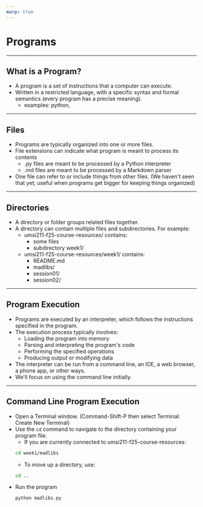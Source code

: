 ```yaml
---
marp: true
---
```


# Programs

---

## What is a Program?

- A program is a set of instructions that a computer can execute.
- Written in a restricted language, with a specific syntax and formal semantics (every program has a precise meaning).
    - examples: python, 

---

## Files

- Programs are typically organized into one or more files.
- File extensions can indicate what program is meant to process its contents
    - .py files are meant to be processed by a Python interpreter
    - .md files are meant to be processed by a Markdown parser
- One file can refer to or include things from other files. (We haven't seen that yet; useful when programs get bigger for keeping things organized)

---

## Directories

- A directory or folder groups related files together.
- A directory can contain multiple files and subdirectories. For example:
    - umsi211-f25-course-resources/ contains:
        - some files
        - subdirectory week1/
    - umsi211-f25-course-resources/week1/ contains:
        - README.md
        - madlibs/
        - session01/
        - session02/

---

## Program Execution

- Programs are executed by an interpreter, which follows the instructions specified in the program.
- The execution process typically involves:
    - Loading the program into memory
    - Parsing and interpreting the program's code
    - Performing the specified operations
    - Producing output or modifying data
- The interpreter can be run from a command line, an IDE, a web browser, a phone app, or other ways.
- We'll focus on using the command line initially.

---

## Command Line Program Execution

- Open a Terminal window. (Command-Shift-P then select Terminal: Create New Terminal)
- Use the `cd` command to navigate to the directory containing your program file. 
    - If you are currently connected to umsi211-f25-course-resources:
    ```sh
    cd week1/madlibs
    ```
    - To move up a directory, use:
    ```sh
    cd ..
    ```
- Run the program
    ```sh
    python madlibs.py
    ```
